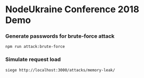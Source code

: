 # NodeUkraine Conference 2018 Demo


### Generate passwords for brute-force attack

`npm run attack:brute-force`

### Simulate request load

`siege http://localhost:3000/attacks/memory-leak/`